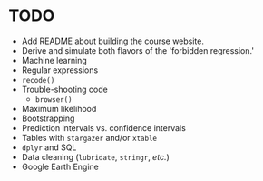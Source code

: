 # TODO

- Add README about building the course website.
- Derive and simulate both flavors of the 'forbidden regression.'
- Machine learning
- Regular expressions
- `recode()`
- Trouble-shooting code
  - `browser()`
- Maximum likelihood
- Bootstrapping
- Prediction intervals vs. confidence intervals
- Tables with `stargazer` and/or `xtable`
- `dplyr` and SQL
- Data cleaning (`lubridate`, `stringr`, _etc._)
- Google Earth Engine
